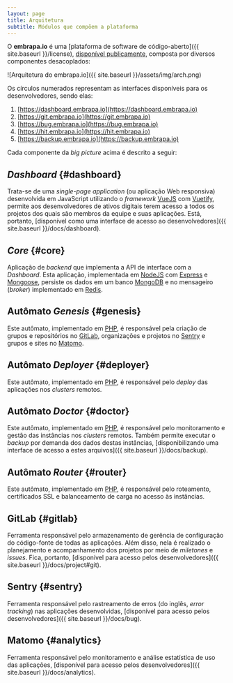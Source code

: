 ```yaml
---
layout: page
title: Arquitetura
subtitle: Módulos que compõem a plataforma
---
```


O **embrapa.io** é uma [plataforma de software de código-aberto]({{ site.baseurl }}/license), [disponível publicamente](https://github.com/embrapa-io), composta por diversos componentes desacoplados:

![Arquitetura do embrapa.io]({{ site.baseurl }}/assets/img/arch.png)

Os círculos numerados representam as interfaces disponíveis para os desenvolvedores, sendo elas:

1. [https://dashboard.embrapa.io](https://dashboard.embrapa.io)
2. [https://git.embrapa.io](https://git.embrapa.io)
3. [https://bug.embrapa.io](https://bug.embrapa.io)
4. [https://hit.embrapa.io](https://hit.embrapa.io)
5. [https://backup.embrapa.io](https://backup.embrapa.io)

Cada componente da _big picture_ acima é descrito a seguir:

## _Dashboard_ {#dashboard}

Trata-se de uma _single-page application_ (ou aplicação Web responsiva) desenvolvida em JavaScript utilizando o _framework_ [VueJS](https://vuejs.org/) com [Vuetify](https://vuetifyjs.com/en/), permite aos desenvolvedores de ativos digitais terem acesso a todos os projetos dos quais são membros da equipe e suas aplicações. Está, portanto, [disponível como uma interface de acesso ao desenvolvedores]({{ site.baseurl }}/docs/dashboard).

## _Core_ {#core}

Aplicação de _backend_ que implementa a API de interface com a _Dashboard_. Esta aplicação, implementada em [NodeJS](https://nodejs.dev/) com [Express](https://expressjs.com/) e [Mongoose](https://mongoosejs.com/), persiste os dados em um banco [MongoDB](https://www.mongodb.com/) e no mensageiro (_broker_) implementado em [Redis](https://redis.io/).

## Autômato _Genesis_ {#genesis}

Este autômato, implementado em [PHP](https://www.php.net), é responsável pela criação de grupos e repositórios no [GitLab](https://about.gitlab.com), organizações e projetos no [Sentry](https://sentry.io) e grupos e sites no [Matomo](https://matomo.org).

## Autômato _Deployer_ {#deployer}

Este autômato, implementado em [PHP](https://www.php.net/), é responsável pelo _deploy_ das aplicações nos _clusters_ remotos.

## Autômato _Doctor_ {#doctor}

Este autômato, implementado em [PHP](https://www.php.net/), é responsável pelo monitoramento e gestão das instâncias nos _clusters_ remotos. Também permite executar o _backup_ por demanda dos dados destas instâncias, [disponibilizando uma interface de acesso a estes arquivos]({{ site.baseurl }}/docs/backup).

## Autômato _Router_ {#router}

Este autômato, implementado em [PHP](https://www.php.net/), é responsável pelo roteamento, certificados SSL e balanceamento de carga no acesso às instâncias.

## GitLab {#gitlab}

Ferramenta responsável pelo armazenamento de gerência de configuração do código-fonte de todas as aplicações. Além disso, nela é realizado o planejamento e acompanhamento dos projetos por meio de _miletones_ e _issues_. Fica, portanto, [disponível para acesso pelos desenvolvedores]({{ site.baseurl }}/docs/project#git).

## Sentry {#sentry}

Ferramenta responsável pelo rastreamento de erros (do inglês, _error tracking_) nas aplicações desenvolvidas, [disponível para acesso pelos desenvolvedores]({{ site.baseurl }}/docs/bug).

## Matomo {#analytics}

Ferramenta responsável pelo monitoramento e análise estatística de uso das aplicações, [disponível para acesso pelos desenvolvedores]({{ site.baseurl }}/docs/analytics).

